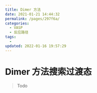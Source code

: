 ```yaml
---
title: Dimer 方法
date: 2021-01-21 14:44:32
permalink: /pages/297f6a/
categories:
  - VASP
  - 反应路径
tags:
  -
updated: 2022-01-16 19:57:29
---
```


# Dimer 方法搜索过渡态

> Todo
